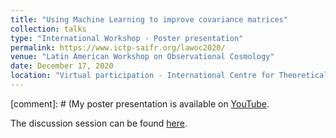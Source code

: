 ```yaml
---
title: "Using Machine Learning to improve covariance matrices"
collection: talks
type: "International Workshop - Poster presentation"
permalink: https://www.ictp-saifr.org/lawoc2020/
venue: "Latin American Workshop on Observational Cosmology"
date: December 17, 2020
location: "Virtual participation - International Centre for Theoretical Physics (ICTP) & South American Institute for Fundamental Research (SAIFR), São Paulo, SP, Brazil"
---
```


[comment]: # (My poster presentation is available on [YouTube](https://www.youtube.com/watch?list=PLg0_ydgtbHGFuztiN6tbubN7ZGVqP476K&v=M9vJlbHncug&feature=youtu.be).

The discussion session can be found [here](https://www.youtube.com/watch?v=46c07pkPj-Y&feature=youtu.be).
